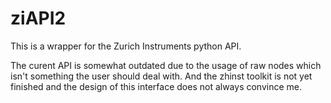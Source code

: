 # ziAPI2

This is a wrapper for the Zurich Instruments python API. 

The curent API is somewhat outdated due to the usage of raw nodes which isn't something the user should deal with. And the zhinst toolkit is not yet finished and the design of this interface does not always convince me.
